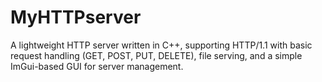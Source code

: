 # MyHTTPserver
A lightweight HTTP server written in C++, supporting HTTP/1.1 with basic request handling (GET, POST, PUT, DELETE), file serving, and a simple ImGui-based GUI for server management.
